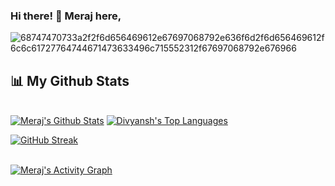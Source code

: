 ### Hi there! 👋 Meraj here,

<!-- - 🔭 I’m currently working on [AnkiDroid](https://github.com/ankidroid/Anki-Android) as an open source contributor.
- 🌱 I’m currently learning Kotlin Coroutines.
- 👯 I’m looking to collaborate on open source projects
- 🤔 I’m looking forward for just chit-chat.
- 💬 Ask me about Android stuffs -->
<!-- - 📫 Reach me at: <a href="mailto:kushwaha.divyansh.dxn@gmail.com">email</a>, <a href="https://instagram.com/divyansh.dxn">instagram<a/>, <a href="https://www.linkedin.com/in/divyansh-kushwaha-b44004202/">linkedin<a/> -->
<!-- - 😄 Pronouns: He/His
- ⚡ Fun fact: My portfolio is <a href="https://divyansh-dxn.github.io/me" target="_blank"/>Divyansh Kushwaha</a> -->
  
![68747470733a2f2f6d656469612e67697068792e636f6d2f6d656469612f6c6c61727764744671473633496c715552312f67697068792e676966](https://user-images.githubusercontent.com/69595691/174427668-2da65b8b-dbff-4abe-8ac3-361e2266ff99.gif)
  
  
## 📊 My Github Stats
<br/>
  <a href="https://github.com/meraj-007/github-readme-stats"><img alt="Meraj's Github Stats" src="https://github-readme-stats.vercel.app/api?username=meraj-007&show_icons=true&count_private=true&theme=react&hide_border=true&bg_color=0D1117" /></a>
  <a href="https://github.com/meraj-007/github-readme-stats"><img alt="Divyansh's Top Languages" src="https://github-readme-stats.vercel.app/api/top-langs/?username=meraj-007&langs_count=8&count_private=true&layout=compact&theme=react&hide_border=true&bg_color=0D1117" /></a>
<br/>
  
  [![GitHub Streak](https://github-readme-streak-stats.herokuapp.com/?user=meraj-007&theme=black-ice&hide_border=true&stroke=0000&background=060A0CD0)](https://git.io/streak-stats)
  
<br/>
  <a href="https://github.com/meraj-007/github-readme-activity-graph"><img alt="Meraj's Activity Graph" src="https://activity-graph.herokuapp.com/graph?username=meraj-007&bg_color=0D1117&color=5BCDEC&line=5BCDEC&point=FFFFFF&hide_border=true" /></a>
<br/>
<br/>

